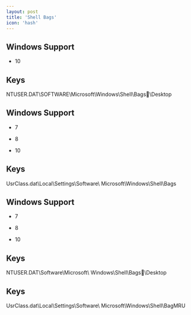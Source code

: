 ```yaml
---
layout: post
title: 'Shell Bags'
icon: 'hash'
---
```


## Windows Support

- 10



## Keys

NTUSER.DAT\SOFTWARE\Microsoft\Windows\Shell\Bags\Desktop



## Windows Support

- 7

- 8

- 10



## Keys

UsrClass.dat\Local\Settings\Software\ Microsoft\Windows\Shell\Bags



## Windows Support

- 7

- 8

- 10



## Keys

NTUSER.DAT\Software\Microsoft\ Windows\Shell\Bags\Desktop



## Keys

UsrClass.dat\Local\Settings\Software\ Microsoft\Windows\Shell\BagMRU

